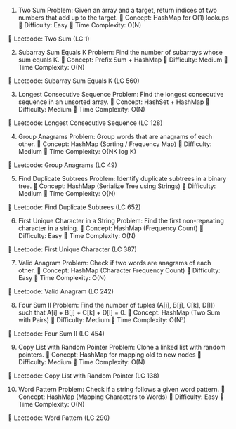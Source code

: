 1. Two Sum
Problem: Given an array and a target, return indices of two numbers that add up to the target.
🔹 Concept: HashMap for O(1) lookups
🔹 Difficulty: Easy
🔹 Time Complexity: O(N)

🔗 Leetcode: Two Sum (LC 1)

2. Subarray Sum Equals K
Problem: Find the number of subarrays whose sum equals K.
🔹 Concept: Prefix Sum + HashMap
🔹 Difficulty: Medium
🔹 Time Complexity: O(N)

🔗 Leetcode: Subarray Sum Equals K (LC 560)

3. Longest Consecutive Sequence
Problem: Find the longest consecutive sequence in an unsorted array.
🔹 Concept: HashSet + HashMap
🔹 Difficulty: Medium
🔹 Time Complexity: O(N)

🔗 Leetcode: Longest Consecutive Sequence (LC 128)

4. Group Anagrams
Problem: Group words that are anagrams of each other.
🔹 Concept: HashMap (Sorting / Frequency Map)
🔹 Difficulty: Medium
🔹 Time Complexity: O(NK log K)

🔗 Leetcode: Group Anagrams (LC 49)

5. Find Duplicate Subtrees
Problem: Identify duplicate subtrees in a binary tree.
🔹 Concept: HashMap (Serialize Tree using Strings)
🔹 Difficulty: Medium
🔹 Time Complexity: O(N)

🔗 Leetcode: Find Duplicate Subtrees (LC 652)

6. First Unique Character in a String
Problem: Find the first non-repeating character in a string.
🔹 Concept: HashMap (Frequency Count)
🔹 Difficulty: Easy
🔹 Time Complexity: O(N)

🔗 Leetcode: First Unique Character (LC 387)

7. Valid Anagram
Problem: Check if two words are anagrams of each other.
🔹 Concept: HashMap (Character Frequency Count)
🔹 Difficulty: Easy
🔹 Time Complexity: O(N)

🔗 Leetcode: Valid Anagram (LC 242)

8. Four Sum II
Problem: Find the number of tuples (A[i], B[j], C[k], D[l]) such that A[i] + B[j] + C[k] + D[l] = 0.
🔹 Concept: HashMap (Two Sum with Pairs)
🔹 Difficulty: Medium
🔹 Time Complexity: O(N²)

🔗 Leetcode: Four Sum II (LC 454)

9. Copy List with Random Pointer
Problem: Clone a linked list with random pointers.
🔹 Concept: HashMap for mapping old to new nodes
🔹 Difficulty: Medium
🔹 Time Complexity: O(N)

🔗 Leetcode: Copy List with Random Pointer (LC 138)

10. Word Pattern
Problem: Check if a string follows a given word pattern.
🔹 Concept: HashMap (Mapping Characters to Words)
🔹 Difficulty: Easy
🔹 Time Complexity: O(N)

🔗 Leetcode: Word Pattern (LC 290)